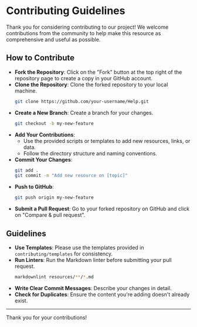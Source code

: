 # Contributing Guidelines

Thank you for considering contributing to our project! We welcome contributions from the community to help make this resource as comprehensive and useful as possible.

## How to Contribute

- **Fork the Repository**: Click on the "Fork" button at the top right of the repository page to create a copy in your GitHub account.
- **Clone the Repository**: Clone the forked repository to your local machine.
  ```bash
  git clone https://github.com/your-username/Help.git
  ```
- **Create a New Branch**: Create a branch for your changes.
  ```bash
  git checkout -b my-new-feature
  ```
- **Add Your Contributions**:
  - Use the provided scripts or templates to add new resources, links, or data.
  - Follow the directory structure and naming conventions.
- **Commit Your Changes**:
  ```bash
  git add .
  git commit -m "Add new resource on [topic]"
  ```
- **Push to GitHub**:
  ```bash
  git push origin my-new-feature
  ```
- **Submit a Pull Request**: Go to your forked repository on GitHub and click on "Compare & pull request".

## Guidelines

- **Use Templates**: Please use the templates provided in `contributing/templates` for consistency.
- **Run Linters**: Run the Markdown linter before submitting your pull request.
  ```bash
  markdownlint resources/**/*.md
  ```
- **Write Clear Commit Messages**: Describe your changes in detail.
- **Check for Duplicates**: Ensure the content you're adding doesn't already exist.

---

Thank you for your contributions!
